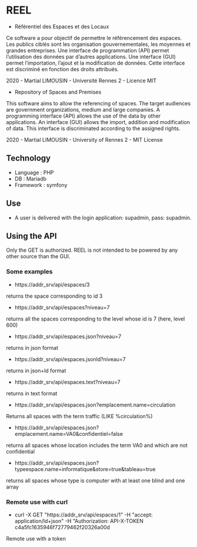 # REEL
 - Référentiel des Espaces et des Locaux

Ce software a pour objectif de permettre le référencement des espaces.
Les publics ciblés sont les organisation gouvernementales, les moyennes et grandes entreprises.
Une interface de programmation (API) permet l’utilisation des données par d’autres applications.
Une interface (GUI) permet l’importation, l’ajout et la modification de données.
Cette interface est discriminé en fonction des droits attribués.

2020 - Martial LIMOUSIN - Université Rennes 2  - Licence MIT

 - Repository of Spaces and Premises
 
This software aims to allow the referencing of spaces.
The target audiences are government organizations, medium and large companies.
A programming interface (API) allows the use of the data by other applications.
An interface (GUI) allows the import, addition and modification of data.
This interface is discriminated according to the assigned rights.

2020 - Martial LIMOUSIN - University of Rennes 2 - MIT License

## Technology

 - Language : PHP
 - DB : Mariadb
 - Framework : symfony
 
 ## Use 
 
  - A user is delivered with the login application: supadmin, pass: supadmin.
  
 ## Using the API
 Only the GET is authorized. REEL is not intended to be powered by any other source than the GUI.

 ### Some examples
- https://addr_srv/api/espaces/3

returns the space corresponding to id 3
- https://addr_srv/api/espaces?niveau=7

returns all the spaces corresponding to the level whose id is 7 (here, level 600)
- https://addr_srv/api/espaces.json?niveau=7

returns in json format
- https://addr_srv/api/espaces.jsonld?niveau=7

returns in json+ld format
- https://addr_srv/api/espaces.text?niveau=7

returns in text format
- https://addr_srv/api/espaces.json?emplacement.name=circulation

Returns all spaces with the term traffic (LIKE %circulation%)
- https://addr_srv/api/espaces.json?emplacement.name=VA0&confidentiel=false

returns all spaces whose location includes the term VA0 and which are not confidential
- https://addr_srv/api/espaces.json?typeespace.name=informatique&store=true&tableau=true

returns all spaces whose type is computer with at least one blind and one array
### Remote use with curl
- curl -X GET "https://addr_srv/api/espaces/1" -H "accept: application/ld+json" -H "Authorization: API-X-TOKEN c4a5fc1635946f72779462f20326a00d

Remote use with a token
